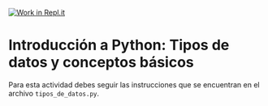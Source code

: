 [![Work in Repl.it](https://classroom.github.com/assets/work-in-replit-14baed9a392b3a25080506f3b7b6d57f295ec2978f6f33ec97e36a161684cbe9.svg)](https://classroom.github.com/online_ide?assignment_repo_id=4143072&assignment_repo_type=AssignmentRepo)
# Introducción a Python: Tipos de datos y conceptos básicos

Para esta actividad debes seguir las instrucciones que se encuentran en el archivo `tipos_de_datos.py`.
